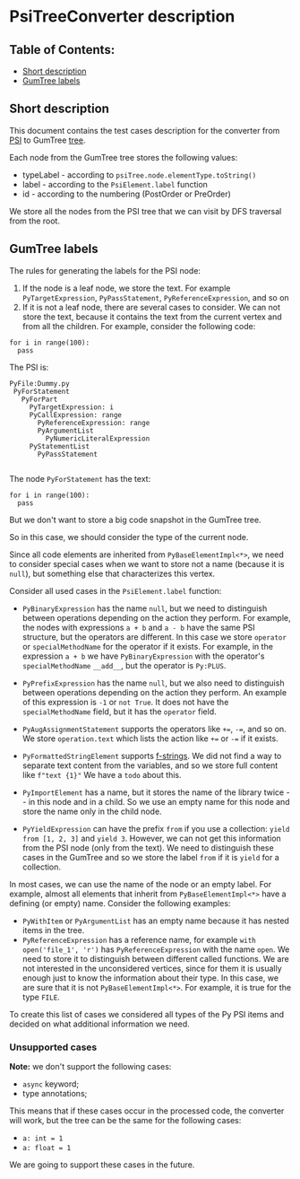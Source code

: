 # PsiTreeConverter description
 
## Table of Contents:
 
- [Short description](#short-description)
- [GumTree labels](#gumtree-labels)
 
## Short description
 
This document contains the test cases description for the converter from
[PSI](https://jetbrains.org/intellij/sdk/docs/basics/architectural_overview/psi.html) to GumTree
[tree](https://github.com/GumTreeDiff/gumtree/blob/develop/core/src/main/java/com/github/gumtreediff/tree/ITree.java).
 
Each node from the GumTree tree stores the following values:
- typeLabel - according to `psiTree.node.elementType.toString()`
- label - according to the `PsiElement.label` function
- id - according to the numbering (PostOrder or PreOrder)
 
We store all the nodes from the PSI tree that we can visit by DFS traversal from the root.
 
## GumTree labels
 
The rules for generating the labels for the PSI node:
1. If the node is a leaf node, we store the text. For example `PyTargetExpression`, `PyPassStatement`,
`PyReferenceExpression`, and so on
2. If it is not a leaf node, there are several cases to consider. We can not store the text, because it contains the text from the
current vertex and from all the children. For example, consider the following code:
```
for i in range(100):
  pass
```
 
The PSI is:
 
```
PyFile:Dummy.py
 PyForStatement
   PyForPart
     PyTargetExpression: i
     PyCallExpression: range
       PyReferenceExpression: range
       PyArgumentList
         PyNumericLiteralExpression
     PyStatementList
       PyPassStatement
 
```
 
The node `PyForStatement` has the text:
 
```
for i in range(100):
  pass
```
 
But we don't want to store a big code snapshot in the GumTree tree.
 
So in this case, we should consider the type of the current node.
 
Since all code elements are inherited from `PyBaseElementImpl<*>`, we need to consider special cases when we want
to store not a name (because it is `null`), but something else that characterizes this vertex.
 
Consider all used cases in the `PsiElement.label` function:
 
- `PyBinaryExpression` has the name `null`, but we need to distinguish between operations depending on the action they
perform. For example, the nodes with expressions `a + b` and `a - b` have the same PSI structure,
but the operators are different. In this case we store `operator` or `specialMethodName` for the operator if it exists.
For example, in the expression `a + b` we have `PyBinaryExpression` with the operator's `specialMethodName` `__add__`,
but the operator is `Py:PLUS`.
 
- `PyPrefixExpression` has the name `null`, but we also need to distinguish between operations depending on the action
they perform. An example of this expression is `-1` or `not True`. It does not have the `specialMethodName` field,
but it has the `operator` field.
 
- `PyAugAssignmentStatement` supports the operators like `+=`, `-=`, and so on. We store `operation.text` which lists
the action like `+=` or `-=` if it exists.
 
- `PyFormattedStringElement` supports [f-strings](https://docs.python.org/3/reference/lexical_analysis.html#f-strings).
We did not find a way to separate text content from the variables, and so we store full content like `f"text {1}"`
We have a `todo` about this.
 
- `PyImportElement` has a name, but it stores the name of the library twice -- in this node and in a child.
So we use an empty name for this node and store the name only in the child node.
 
- `PyYieldExpression` can have the prefix `from` if you use a collection: `yield from [1, 2, 3]` and `yield 3`.
However, we can not get this information from the PSI node (only from the text). We need to distinguish these cases in the
GumTree and so we store the label `from` if it is `yield` for a collection.
 
In most cases, we can use the name of the node or an empty label.
For example, almost all elements that inherit from `PyBaseElementImpl<*>` have a defining (or empty) name.
Consider the following examples:
- `PyWithItem` or `PyArgumentList` has an empty name because it has nested items in the tree.
- `PyReferenceExpression` has a reference name, for example `with open('file_1', 'r')` has `PyReferenceExpression`
 with the name `open`. We need to store it to distinguish between different called functions.
We are not interested in the unconsidered vertices, since for them it is usually enough just to know the information
about their type. In this case, we are sure that it is not `PyBaseElementImpl<*>`.
For example, it is true for the type `FILE`.
 
To create this list of cases we considered all types of the Py PSI items and decided on what additional information we need.
 
### Unsupported cases
 
**Note:** we don't support the following cases:
- `async` keyword;
- type annotations;
 
This means that if these cases occur in the processed code, the converter will work, but the tree can be the same for the following cases:
- `a: int = 1`
- `a: float = 1`
 
We are going to support these cases in the future.
